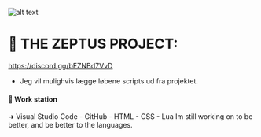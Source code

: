 ![alt text](https://media.discordapp.net/attachments/919032147753455646/1025683289748557824/s.png?width=1340&height=754)

# 📍 THE ZEPTUS PROJECT:
https://discord.gg/bFZNBd7VvD
- Jeg vil mulighvis lægge løbene scripts ud fra projektet.

#### 🔧 Work station 
➜ Visual Studio Code - GitHub - HTML - CSS - Lua
Im still working on to be better, and be better to the languages.
